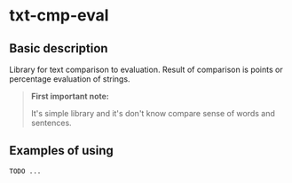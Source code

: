 # txt-cmp-eval

## Basic description

Library for text comparison to evaluation. Result of comparison is points or percentage evaluation of strings.

> __First important note:__
> 
> It's simple library and it's don't know compare sense of words and sentences.

## Examples of using

	TODO ...
